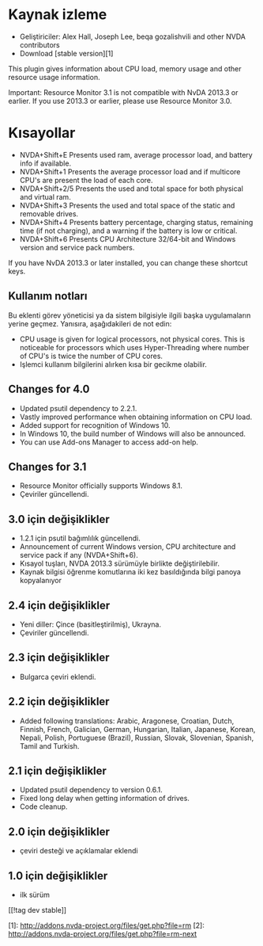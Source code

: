 # Kaynak izleme #

* Geliştiriciler: Alex Hall, Joseph Lee, beqa gozalishvili and other NVDA
  contributors
* Download [stable version][1]

This plugin gives information about CPU load, memory usage and other
resource usage information.

Important: Resource Monitor 3.1 is not compatible with NvDA 2013.3 or
earlier. If you use 2013.3 or earlier, please use Resource Monitor 3.0.

# Kısayollar #

* NVDA+Shift+E Presents used ram, average processor load, and battery info
  if available.
* NVDA+Shift+1 Presents the average processor load and if multicore CPU's
  are present the load of each core.
* NVDA+Shift+2/5 Presents the used and total space for both physical and
  virtual ram.
* NVDA+Shift+3 Presents the used and total space of the static and removable
  drives.
* NVDA+Shift+4 Presents battery percentage, charging status, remaining time
  (if not charging), and a warning if the battery is low or critical.
* NVDA+Shift+6 Presents CPU Architecture 32/64-bit and Windows version and
  service pack numbers.

If you have NvDA 2013.3 or later installed, you can change these shortcut
keys.

## Kullanım notları ##

Bu eklenti görev yöneticisi ya da sistem bilgisiyle ilgili başka
uygulamaların yerine geçmez. Yanısıra, aşağıdakileri de not edin:

* CPU usage is given for logical processors, not physical cores. This is
  noticeable for processors which uses Hyper-Threading where number of CPU's
  is twice the number of CPU cores.
* Işlemci kullanım bilgilerini alırken kısa bir gecikme olabilir.

## Changes for 4.0 ##

* Updated psutil dependency to 2.2.1.
* Vastly improved performance when obtaining information on CPU load.
* Added support for recognition of Windows 10.
* In Windows 10, the build number of Windows will also be announced.
* You can use Add-ons Manager to access add-on help.

## Changes for 3.1 ##

* Resource Monitor officially supports Windows 8.1.
* Çeviriler güncellendi.

## 3.0 için değişiklikler ##

* 1.2.1 için psutil bağımlılık güncellendi.
* Announcement of current Windows version, CPU architecture and service pack
  if any (NVDA+Shift+6).
* Kısayol tuşları, NVDA 2013.3 sürümüyle birlikte değiştirilebilir.
* Kaynak bilgisi öğrenme komutlarına iki kez basıldığında bilgi panoya
  kopyalanıyor

## 2.4 için değişiklikler ##

* Yeni diller: Çince (basitleştirilmiş), Ukrayna.
* Çeviriler güncellendi.

## 2.3 için değişiklikler ##

* Bulgarca çeviri eklendi.

## 2.2 için değişiklikler ##

* Added following translations: Arabic, Aragonese, Croatian, Dutch, Finnish,
  French, Galician, German, Hungarian, Italian, Japanese, Korean, Nepali,
  Polish, Portuguese (Brazil), Russian, Slovak, Slovenian, Spanish, Tamil
  and Turkish.

## 2.1 için değişiklikler ##

* Updated psutil dependency to version 0.6.1.
* Fixed long delay when getting information of drives.
* Code cleanup.

## 2.0 için değişiklikler ##

* çeviri desteği ve açıklamalar eklendi

## 1.0 için değişiklikler ##

* ilk sürüm

[[!tag dev stable]]

[1]: http://addons.nvda-project.org/files/get.php?file=rm [2]:
http://addons.nvda-project.org/files/get.php?file=rm-next
